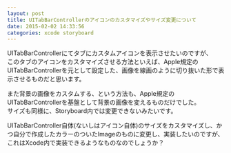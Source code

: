 ```yaml
---
layout: post
title: UITabBarControllerのアイコンのカスタマイズやサイズ変更について
date: 2015-02-02 14:33:56
categories: xcode storyboard
---
```

<!-- {% raw %} -->
<p>UITabBarControllerにてタブにカスタムアイコンを表示させたいのですが、<br>
このタブのアイコンをカスタマイズさせる方法といえば、Apple規定のUITabBarControllerを元として設定した、画像を線画のように切り抜いた形で表示させるものだと思います。</p>

<p>また背景の画像をカスタムする、という方法も、Apple規定のUITabBarControllerを基盤として背景の画像を変えるものだけでした。<br>
サイズも同様に、Storyboard内では変更できないみたいです。</p>

<p>UITabBarController自体(ないしはアイコン自体)のサイズをカスタマイズし、かつ自分で作成したカラーのついたImageのものに変更し、実装したいのですが、これはXcode内で実装できるようなものなのでしょうか？</p>
<!-- {% endraw %} -->
